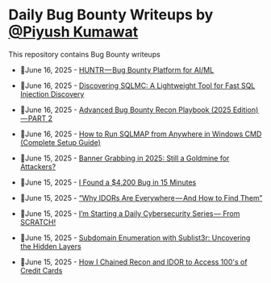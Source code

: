 # Daily Bug Bounty Writeups by [@Piyush Kumawat](https://twitter.com/piyush_supiy) 
This repository contains Bug Bounty writeups

<!-- BLOG-POST-LIST:START -->
 - 💯June 16, 2025 - [HUNTR — Bug Bounty Platform for AI/ML](https://medium.com/meetcyber/huntr-bug-bounty-platform-for-ai-ml-c0e4413a7bec?source=rss------bug_bounty-5) 

 - 💯June 16, 2025 - [Discovering SQLMC: A Lightweight Tool for Fast SQL Injection Discovery](https://infosecwriteups.com/discovering-sqlmc-a-lightweight-tool-for-fast-sql-injection-discovery-a4042040a932?source=rss------bug_bounty-5) 

 - 💯June 16, 2025 - [Advanced Bug Bounty Recon Playbook &lpar;2025 Edition&rpar; — PART 2](https://medium.com/infosec-ninja/advanced-bug-bounty-recon-playbook-2025-edition-part-2-39faaf2b7fc2?source=rss------bug_bounty-5) 

 - 💯June 16, 2025 - [How to Run SQLMAP from Anywhere in Windows CMD &lpar;Complete Setup Guide&rpar;](https://medium.com/@devanshpatel930/how-to-run-sqlmap-from-anywhere-in-windows-cmd-complete-setup-guide-eee9d61f6303?source=rss------bug_bounty-5) 

 - 💯June 15, 2025 - [Banner Grabbing in 2025: Still a Goldmine for Attackers?](https://cyberw1ng.medium.com/banner-grabbing-in-2025-still-a-goldmine-for-attackers-b08b21ec723a?source=rss------bug_bounty-5) 

 - 💯June 15, 2025 - [I Found a $4,200 Bug in 15 Minutes](https://medium.com/@ibtissamhammadi1/i-found-a-4-200-bug-in-15-minutes-8d1ce968cf6b?source=rss------bug_bounty-5) 

 - 💯June 15, 2025 - [“Why IDORs Are Everywhere — And How to Find Them”](https://hettt.medium.com/why-idors-are-everywhere-and-how-to-find-them-3ba45128e0f3?source=rss------bug_bounty-5) 

 - 💯June 15, 2025 - [I’m Starting a Daily Cybersecurity Series — From SCRATCH!](https://medium.com/@cyberx595/im-starting-a-daily-cybersecurity-series-from-0-65f09ca0aa1b?source=rss------bug_bounty-5) 

 - 💯June 15, 2025 - [Subdomain Enumeration with Sublist3r: Uncovering the Hidden Layers](https://medium.com/@0xYooZy/subdomain-enumeration-with-sublist3r-uncovering-the-hidden-layers-7b7b83e9f238?source=rss------bug_bounty-5) 

 - 💯June 15, 2025 - [How I Chained Recon and IDOR to Access 100&#39;s of Credit Cards](https://medium.com/@XCriminal/how-i-chained-recon-and-idor-to-access-100s-of-credit-cards-0ca50eb82a74?source=rss------bug_bounty-5) 
<!-- BLOG-POST-LIST:END -->
